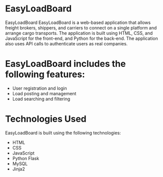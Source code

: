 # EasyLoadBoard
EasyLoadBoard
EasyLoadBoard is a web-based application that allows freight brokers, shippers, and carriers to connect on a single platform and arrange cargo transports. The application is built using HTML, CSS, and JavaScript for the front-end, and Python for the back-end. The application also uses API calls to authenticate users as real companies.

# EasyLoadBoard includes the following features:

- User registration and login
- Load posting and management
- Load searching and filtering


# Technologies Used
EasyLoadBoard is built using the following technologies:

- HTML
- CSS
- JavaScript
- Python Flask
- MySQL
- Jinja2
